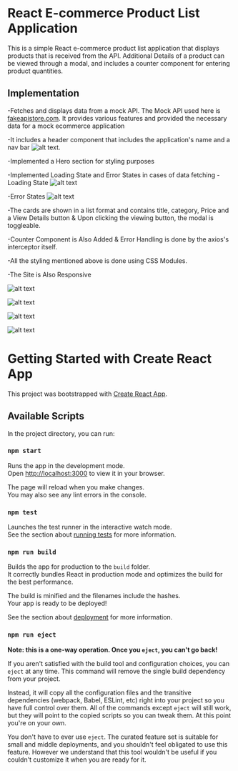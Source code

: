 # React E-commerce Product List Application 

This is a simple React e-commerce product list application that displays products that is received from the API. Additional Details of a product can be viewed through a modal, and includes a counter component for entering product quantities.

## Implementation

-Fetches and displays data from a mock API. The Mock API used here is [fakeapistore.com](https://fakestoreapi.com). It provides various features and provided the necessary data for a mock ecommerce application 

-It includes a header component that includes the application's name and a nav bar
![alt text](image-1.png).

-Implemented a Hero section for styling purposes

-Implemented Loading State and Error States in cases of data fetching
-Loading State
![alt text](image-2.png)

-Error States
![alt text](image-3.png)

-The cards are shown in a list format and contains title, category, Price and a View Details button & Upon clicking the viewing button, the modal is toggleable. 

-Counter Component is Also Added & Error Handling is done by the axios's interceptor itself.

-All the styling mentioned above is done using CSS Modules. 

-The Site is Also Responsive

![alt text](image-4.png)

![alt text](image-5.png)

![alt text](image-6.png)

![alt text](image-7.png)


# Getting Started with Create React App

This project was bootstrapped with [Create React App](https://github.com/facebook/create-react-app).

## Available Scripts

In the project directory, you can run:

### `npm start`

Runs the app in the development mode.\
Open [http://localhost:3000](http://localhost:3000) to view it in your browser.

The page will reload when you make changes.\
You may also see any lint errors in the console.

### `npm test`

Launches the test runner in the interactive watch mode.\
See the section about [running tests](https://facebook.github.io/create-react-app/docs/running-tests) for more information.

### `npm run build`

Builds the app for production to the `build` folder.\
It correctly bundles React in production mode and optimizes the build for the best performance.

The build is minified and the filenames include the hashes.\
Your app is ready to be deployed!

See the section about [deployment](https://facebook.github.io/create-react-app/docs/deployment) for more information.

### `npm run eject`

**Note: this is a one-way operation. Once you `eject`, you can't go back!**

If you aren't satisfied with the build tool and configuration choices, you can `eject` at any time. This command will remove the single build dependency from your project.

Instead, it will copy all the configuration files and the transitive dependencies (webpack, Babel, ESLint, etc) right into your project so you have full control over them. All of the commands except `eject` will still work, but they will point to the copied scripts so you can tweak them. At this point you're on your own.

You don't have to ever use `eject`. The curated feature set is suitable for small and middle deployments, and you shouldn't feel obligated to use this feature. However we understand that this tool wouldn't be useful if you couldn't customize it when you are ready for it.



